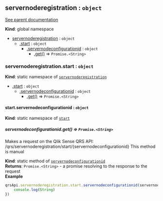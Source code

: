 <a name="servernoderegistration"></a>
## servernoderegistration : <code>object</code>
[See parent documentation](qrs.md)

**Kind**: global namespace  

* [servernoderegistration](#servernoderegistration) : <code>object</code>
  * [.start](#servernoderegistration.start) : <code>object</code>
    * [.servernodeconfigurationid](#servernoderegistration.start.servernodeconfigurationid) : <code>object</code>
      * [.get()](#servernoderegistration.start.servernodeconfigurationid.get) ⇒ <code>Promise.&lt;String&gt;</code>

<a name="servernoderegistration.start"></a>
### servernoderegistration.start : <code>object</code>
**Kind**: static namespace of <code>[servernoderegistration](#servernoderegistration)</code>  

* [.start](#servernoderegistration.start) : <code>object</code>
  * [.servernodeconfigurationid](#servernoderegistration.start.servernodeconfigurationid) : <code>object</code>
    * [.get()](#servernoderegistration.start.servernodeconfigurationid.get) ⇒ <code>Promise.&lt;String&gt;</code>

<a name="servernoderegistration.start.servernodeconfigurationid"></a>
#### start.servernodeconfigurationid : <code>object</code>
**Kind**: static namespace of <code>[start](#servernoderegistration.start)</code>  
<a name="servernoderegistration.start.servernodeconfigurationid.get"></a>
##### servernodeconfigurationid.get() ⇒ <code>Promise.&lt;String&gt;</code>
Makes a request on the Qlik Sense QRS API:
/qrs/servernoderegistration/start/{servernodeconfigurationid}
This method is manual

**Kind**: static method of <code>[servernodeconfigurationid](#servernoderegistration.start.servernodeconfigurationid)</code>  
**Returns**: <code>Promise.&lt;String&gt;</code> - a promise resolving to the response to the request  
**Example**  
```javascript
qrsApi.servernoderegistration.start.servernodeconfigurationid(servernodeconfigurationid).get().then(function(String) {
	console.log(String)
})
```
